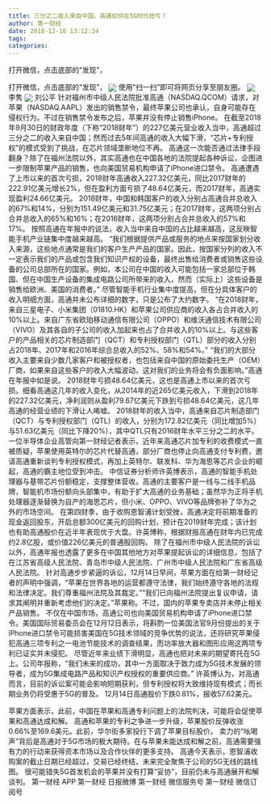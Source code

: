 ```yaml
---
title: 三分之二收入来自中国，高通如何在5G时代扭亏？
author: 第一财经
date: 2018-12-16 13:12:24
tags: 
categories: 
---
```

打开微信，点击底部的“发现”，
<!-- more -->
打开微信，点击底部的“发现”，
<img align="center" border="0" src="https://imgcdn.yicai.com/uppics/images/2018/12/6571609c9009b2a953f7030e1ad393f7.jpg" />
使用“扫一扫”即可将网页分享至朋友圈。
<img align="center" border="0" src="https://imgcdn.yicai.com/uppics/images/2018/12/b2f5a6037e2824550ff286bec57b137d.jpg" />
李隽
<img align="center" border="0" src="https://imgcdn.yicai.com/uppics/images/2018/12/3aff401180e5eba0de11e464a125f90c.jpg" />
刘公平
针对福州市中级人民法院批准高通（NASDAQ.QCOM）请求，对苹果（NASDAQ.AAPL）发出的销售禁令，最终苹果公司也承认，自身可能存在侵权行为。不过在销售禁令发布之后，苹果并没有停止销售iPhone。
在截至2018年9月30日的财政年度（下称“2018财年”）的227亿美元营业收入当中，高通超过三分之二的收入来自中国；然而过去5年间高通的收入大幅下滑，“芯片+专利授权”的模式受到了挑战，在芯片领域垄断地位不再。
高通这一次能否通过法律手段翻身？除了在福州法院以外，其实高通也在中国各地的法院提起各种诉讼，企图进一步限制苹果产品的销售，也向美国贸易机构申请了iPhone进口禁令。
高通遭遇了上市以来的首次亏损，2018财年高通收入227.32亿美元，同比2017财年的222.91亿美元增长2%，但在盈利方面亏损了48.64亿美元，而2017财年，高通实现盈利24.66亿美元。
2018财年，中国和韩国客户的收入分别占高通合并总收入的67%和14%，分别为151.49亿美元和31.75亿美元；在2017财年，这两项分别占合并总收入的65%和16%；在2016财年，这两项分别占合并总收入的57%和17%。
按照高通在年报中的说法，收入当中来自中国的占比越来越高，这反映智能手机产业链集中度越来越高。
“我们根据提供产品或服务的地点来按国家划分收入来源，这些地点通常是我们的客户生产产品的国家。因此，按国家分列的收入不一定表示我们的产品或包含我们知识产权的设备，最终出售给消费者或销售这些设备的公司总部所在的国家。例如，本公司在中国的收入可能包括一家总部位于韩国、但在中国生产设备的集成电路公司所带来的收入，然而（实际上）这些设备是销售给欧洲、美国的消费者。”
尽管智能手机行业集中度提高，但在分具体客户的收入明细方面，高通并未公布详细的数字，只是公布了大约数字。
“在2018财年，来自三星电子、小米集团（01810.HK）和苹果公司供应商的收入各占合并收入的10%以上。来自广东省欧珀移动通信有限公司（OPPO）和维沃通信技术有限公司（VIVO）及其各自的子公司的收入加起来也占了合并收入的10%以上。与这些客户的产品相关的芯片制造部门（QCT）和专利授权部门（QTL）部分的收入分别占2018年、2017年和2016年综合总收入的52%、58%和54%。”
“我们的大部分收入主要来自少数几家客户和被授权者，也包括来自中国的原始委托生产（OEM）厂商，如果来自这些客户的收入大幅波动，这对我们的业务将会有负面影响。”高通在年报中如是说。
2018财年亏损48.64亿美元，这也是高通上市以来的首次亏损。细看高通这几年的收入变化，从2014年的近265亿美元收入，下滑到2018年的227.32亿美元，净利润则从盈利79.67亿美元下跌到亏损48.64亿美元，这几年高通的经营业绩的下滑让人唏嘘。
2018财年的收入当中，高通来自芯片制造部门（QCT）与专利授权部门（QTL）的收入，分别为172.82亿美元（同比增加5%）与51.63亿美元（同比下降20%），其中QTL只有2016财年水平三分之二的水平。
一位半导体企业高管向第一财经记者表示，近年来高通芯片加专利的收费模式一直被质疑，苹果使用英特尔的芯片代替高通，部分厂商也停止向高通支付专利费，邀请高通重新谈判专利授权模式，再加上英特尔、联发科、华为海思等芯片企业的崛起，高通的霸主地位受到冲击。
中信证券分析师许英博表示，高通的智能手机处理器与基带芯片份额稳定，支撑整体营收。高通的主要客户是一线与二线手机品牌，智能机市场份额向头部集中，有助于扩大高通的业务基础；虽然华为正将手机处理器逐渐替换为自产的海思芯片，但小米、OPPO、VIVO等品牌弥补了华为之外的市场空间。
在第四财季，由于收购恩智浦计划受挫，高通决定将前期准备的现金返回股东，开启总额300亿美元的回购计划，预计在2019财年完成；该计划也有助高通股价在近半年表现优于大盘。许英博称，根据财报高通在财年内已完成约2.8亿股，或价值226亿美元的普通股回购。
除了在福州市中级人民法院的诉讼以外，高通年报也透露了更多在中国其他地方对苹果提起诉讼的详细信息，包括了在江苏省高级人民法院、青岛市中级人民法院、广州市中级人民法院和广东省高级人民法院。
针对高通步步紧逼的诉讼，12月14日早间，苹果方面在给第一财经记者的声明中强调，“苹果在世界各地的运营都遵守法律，我们始终遵守各地的法规和法律决定。我们尊重福州法院及其裁定。”“我们已向福州法院提出复议申请，请求其阐明并重新考虑他们的决定。”苹果称。不过，国内的苹果专卖店并未停止相关产品销售。
不仅在中国市场，高通公司也向美国贸易机构申请了iPhone进口禁令。美国国际贸易委员会在12月12日表示，将斟酌一位美国法官9月份提出的关于iPhone进口禁令可能损害美国在5G技术领域的竞争优势的说法，还将研究苹果侵犯高通三项专利之一电池节能技术的调查结果，而功率放大器和图形应用这两项专利已证实并未侵犯。
尽管近年来业绩下滑明显，高通也把对未来的期望寄托在5G上。公司年报称，“我们未来的成功，其中一方面取决于致力成为5G技术发展的领导者，成为5G集成电路产品和知识产权授权的重要供应商。”
许英博认为，对高通而言，目前的诉讼案可能会影响短期获利，但专利授权将大致维持现有模式；而长期业务仍将受惠于5G的普及。
12月14日高通股价下跌0.81%，报收57.62美元。
 
 
苹果方面表示，此前，中国在苹果和高通专利问题上的法院判决，可能将会促使苹果和高通达成和解。
高通和苹果的专利之争进一步升级，苹果股价反弹收涨0.66%至169.6美元。此前，华尔街多家投行下调了苹果目标股价。
卖力的“吆喝声”背后是高通对于5G市场的极大期待。在与苹果未能达成和解之前，高通需要强有力的行动来获得资本市场以及合作伙伴的更多支持。
高通今天表示，恩智浦收购案的截止日期已经超过，交易已经终结，未来完全聚焦于公司的5G无线的路线图。
很可能错失5G首发机会的苹果并没有打算“妥协”，目前仍未与高通展开和解谈判。
第一财经
APP
第一财经
日报微博
第一财经
微信服务号
第一财经
微信订阅号
